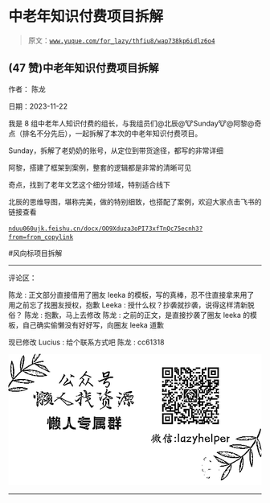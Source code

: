 # 中老年知识付费项目拆解

> 原文：[`www.yuque.com/for_lazy/thfiu8/wap738kp6idlz6o4`](https://www.yuque.com/for_lazy/thfiu8/wap738kp6idlz6o4)

## (47 赞)中老年知识付费项目拆解

作者： 陈龙

日期：2023-11-22

我是 8 组中老年人知识付费的组长，与我组员们@北辰@🐮Sunday🐮@阿黎@奇点（排名不分先后），一起拆解了本次的中老年知识付费项目。

Sunday，拆解了老奶奶的账号，从定位到带货途径，都写的非常详细

阿黎，搭建了框架到案例，整套的逻辑都是非常的清晰可见

奇点，找到了老年文艺这个细分领域，特别适合线下

北辰的思维导图，堪称完美，做的特别细致，也搭配了案例，欢迎大家点击飞书的链接查看

[`nduu060ujk.feishu.cn/docx/OO9Xduza3oPI73xfTnQc75ecnh3?from=from_copylink`](https://nduu060ujk.feishu.cn/docx/OO9Xduza3oPI73xfTnQc75ecnh3?from=from_copylink)

#风向标项目拆解

* * *

评论区：

陈龙 : 正文部分直接借用了圈友 leeka 的模板，写的真棒，忍不住直接拿来用了
用之前忘了找圈友授权，抱歉
Leeka : 授什么权？抄袭就抄袭，说得这样清新脱俗？
陈龙 : 抱歉，马上去修改
陈龙 : 之前的正文，是直接抄袭了圈友 leeka 的模板，自己确实偷懒没有好好写，向圈友 leeka 道歉

现已修改
Lucius : 给个联系方式吧
陈龙 : cc61318

![](img/1c37d505930596d12a88ab23e11aa07a.png)

* * *